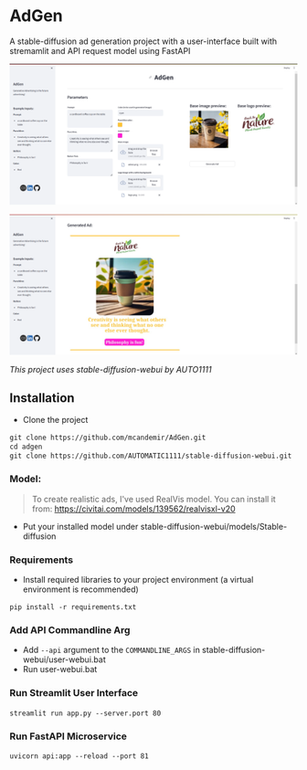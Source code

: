 # AdGen
A stable-diffusion ad generation project with a user-interface built with stremamlit and API request model using FastAPI

![Alt text](previewimg/image.png)

![Alt text](previewimg/image-1.png)

_This project uses stable-diffusion-webui by AUTO1111_

## Installation
- Clone the project
```
git clone https://github.com/mcandemir/AdGen.git
cd adgen
git clone https://github.com/AUTOMATIC1111/stable-diffusion-webui.git
```

### Model:

> To create realistic ads, I've used RealVis model. You can install it from:
https://civitai.com/models/139562/realvisxl-v20
- Put your installed model under stable-diffusion-webui/models/Stable-diffusion


### Requirements
- Install required libraries to your project environment (a virtual environment is recommended)
```
pip install -r requirements.txt
```

### Add API Commandline Arg
- Add `--api` argument to the `COMMANDLINE_ARGS` in stable-diffusion-webui/user-webui.bat
- Run user-webui.bat

### Run Streamlit User Interface

```
streamlit run app.py --server.port 80
```

### Run FastAPI Microservice
```
uvicorn api:app --reload --port 81
```







